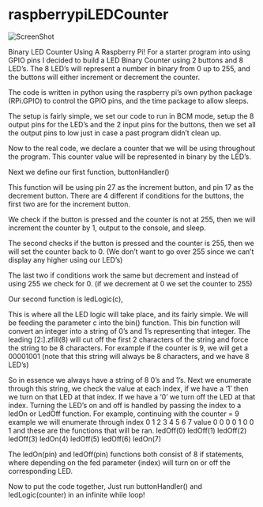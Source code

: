 # raspberrypiLEDCounter

![ScreenShot](http//:www.yrra.net/wp-content/uploads/2015/09/IMG_2640.jpg)

Binary LED Counter Using A Raspberry Pi!
For a starter program into using GPIO pins I decided to build a LED Binary Counter using 2 buttons and 8 LED’s. The 8 LED’s will represent a number in binary from 0 up to 255, and the buttons will either increment or decrement the counter.

The code is written in python using the raspberry pi’s own python package (RPi.GPIO) to control the GPIO pins, and the time package to allow sleeps.

The setup is fairly simple, we set our code to run in BCM mode, setup the 8 output pins for the LED’s and the 2 input pins for the buttons, then we set all the output pins to low just in case a past program didn’t clean up.

Now to the real code, we declare a counter that we will be using throughout the program. This counter value will be represented in binary by the LED’s.

Next we define our first function, buttonHandler()

This function will be using pin 27 as the increment button, and pin 17 as the decrement button. There are 4 different if conditions for the buttons, the first two are for the increment button.

We check if the button is pressed and the counter is not at 255, then we will increment the counter by 1, output to the console, and sleep.

The second checks if the button is pressed and the counter is 255, then we will set the counter back to 0. (We don’t want to go over 255 since we can’t display any higher using our LED’s)

The last two if conditions work the same but decrement and instead of using 255 we check for 0. (if we decrement at 0 we set the counter to 255)

Our second function is ledLogic(c),

This is where all the LED logic will take place, and its fairly simple.
We will be feeding the parameter c into the bin() function. This bin function will convert an integer into a string of 0’s and 1’s representing that integer.
The leading [2:].zfill(8) will cut off the first 2 characters of the string and force the string to be 8 characters.
For example if the counter is 9, we will get a 00001001 (note that this string will always be 8 characters, and we have 8 LED’s)

So in essence we always have a string of 8 0’s and 1’s.
Next we enumerate through this string, we check the value at each index, if we have a ‘1’ then we turn on that LED at that index.
If we have a ‘0’ we turn off the LED at that index. Turning the LED’s on and off is handled by passing the index to a ledOn or LedOff function.
For example, continuing with the counter = 9 example we will enumerate through
index
0 1 2 3 4 5 6 7
value
0 0 0 0 1 0 0 1
and these are the functions that will be ran.
ledOff(0)
ledOff(1)
ledOff(2)
ledOff(3)
ledOn(4)
ledOff(5)
ledOff(6)
ledOn(7)

The ledOn(pin) and ledOff(pin) functions both consist of 8 if statements, where depending on the fed parameter (index) will turn on or off the corresponding LED.

Now to put the code together,
Just run buttonHandler() and ledLogic(counter) in an infinite while loop!
